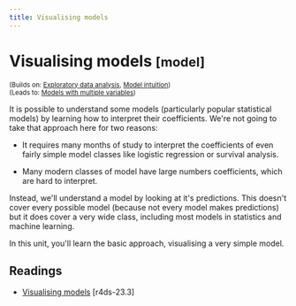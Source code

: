 ```yaml
---
title: Visualising models
---
```


<!-- Generated automatically from model-vis.yml. Do not edit by hand -->

# Visualising models <small class='model'>[model]</small>
<small>(Builds on: [Exploratory data analysis](eda.md), [Model intuition](model-basics.md))</small>  
<small>(Leads to: [Models with multiple variables](model-multivariate.md))</small>

It is possible to understand some models (particularly popular statistical
models) by learning how to interpret their coefficients. We're not going
to take that approach here for two reasons:

* It requires many months of study to interpret the coefficients of even
  fairly simple model classes like logistic regression or survival analysis.

* Many modern classes of model have large numbers coefficients,
  which are hard to interpret.

Instead, we'll understand a model by looking at it's predictions. This
doesn't cover every possible model (because not every model makes predictions)
but it does cover a very wide class, including most models in statistics
and machine learning.

In this unit, you'll learn the basic approach, visualising a very simple
model.

## Readings

  * [Visualising models](http://r4ds.had.co.nz/model-basics.html#visualising-models) [r4ds-23.3]



